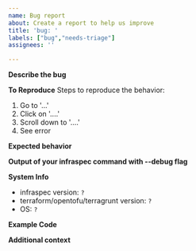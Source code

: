 ```yaml
---
name: Bug report
about: Create a report to help us improve
title: 'bug: '
labels: ["bug","needs-triage"]
assignees: ''

---
```


**Describe the bug**
<!-- A clear and concise description of what the bug is. -->

**To Reproduce**
Steps to reproduce the behavior:
1. Go to '...'
2. Click on '....'
3. Scroll down to '....'
4. See error

**Expected behavior**
<!-- A clear and concise description of what you expected to happen. -->

**Output of your infraspec command with --debug flag**
<!-- If applicable, add screenshots/output to help explain your problem. Remove sensitive info first! -->

**System Info**
<!-- complete the following -->
 - infraspec version: `?`
 - terraform/opentofu/terragrunt version: `?`
 - OS: `?`

**Example Code**
<!-- a minimal terraform example which will help us reproduce the issue (remove anything sensitive first!) -->

**Additional context**
<!-- Add any other context about the problem here. -->
